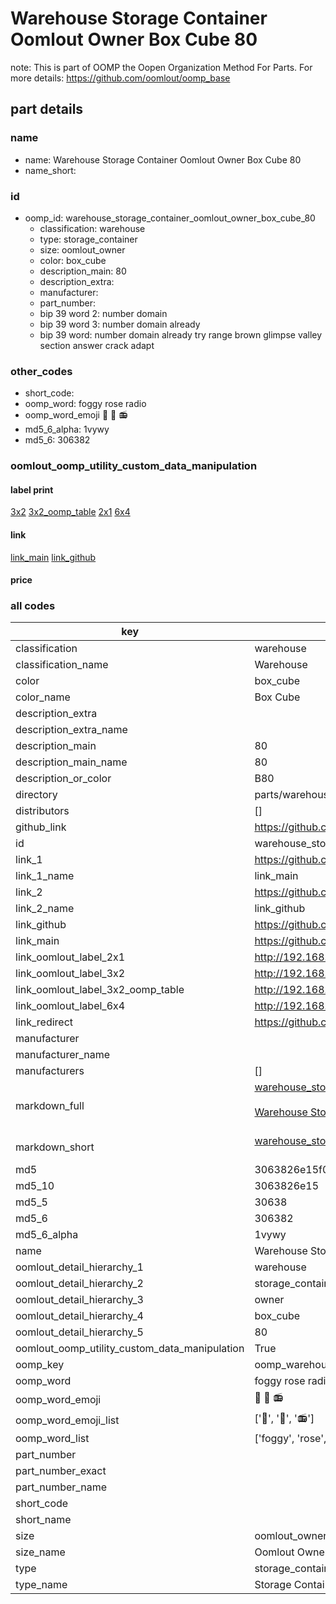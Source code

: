 # Warehouse Storage Container Oomlout Owner Box Cube 80  

note: This is part of OOMP the Oopen Organization Method For Parts. For more details: https://github.com/oomlout/oomp_base

##  part details
  







### name
* name: Warehouse Storage Container Oomlout Owner Box Cube 80
* name_short: 
### id
* oomp_id: warehouse_storage_container_oomlout_owner_box_cube_80
  * classification: warehouse
  * type: storage_container
  * size: oomlout_owner
  * color: box_cube
  * description_main: 80
  * description_extra: 
  * manufacturer: 
  * part_number: 
  * bip 39 word 2: number domain
  * bip 39 word 3: number domain already
  * bip 39 word: number domain already try range brown glimpse valley section answer crack adapt

### other_codes
* short_code: 
* oomp_word: foggy rose radio
* oomp_word_emoji :foggy: :rose: :radio:
* md5_6_alpha: 1vywy
* md5_6: 306382






### oomlout_oomp_utility_custom_data_manipulation
#### label print
[3x2](http://192.168.1.245:1112/?label=oomp%201vywy)
[3x2_oomp_table](http://192.168.1.108:1112/?label=oomp%201vywy)
[2x1](http://192.168.1.242:1112/?label=oomp%201vywy)
[6x4](http://192.168.1.55:1112/?label=oomp%201vywy)    

#### link

[link_main](https://github.com/oomlout/oomlout_oomp_version_1_messy/tree/main/parts/warehouse_storage_container_oomlout_owner_box_cube_80) [link_github](https://github.com/oomlout/oomlout_oomp_version_1_messy/tree/main/parts/warehouse_storage_container_oomlout_owner_box_cube_80)                             

#### price







### all codes 
| key | value |  
| --- | --- |  
| classification | warehouse |  
| classification_name | Warehouse |  
| color | box_cube |  
| color_name | Box Cube |  
| description_extra |  |  
| description_extra_name |  |  
| description_main | 80 |  
| description_main_name | 80 |  
| description_or_color | B80 |  
| directory | parts/warehouse_storage_container_oomlout_owner_box_cube_80 |  
| distributors | [] |  
| github_link | https://github.com/oomlout/oomlout_oomp_part_src/tree/main/parts/warehouse_storage_container_oomlout_owner_box_cube_80 |  
| id | warehouse_storage_container_oomlout_owner_box_cube_80 |  
| link_1 | https://github.com/oomlout/oomlout_oomp_version_1_messy/tree/main/parts/warehouse_storage_container_oomlout_owner_box_cube_80 |  
| link_1_name | link_main |  
| link_2 | https://github.com/oomlout/oomlout_oomp_version_1_messy/tree/main/parts/warehouse_storage_container_oomlout_owner_box_cube_80 |  
| link_2_name | link_github |  
| link_github | https://github.com/oomlout/oomlout_oomp_version_1_messy/tree/main/parts/warehouse_storage_container_oomlout_owner_box_cube_80 |  
| link_main | https://github.com/oomlout/oomlout_oomp_version_1_messy/tree/main/parts/warehouse_storage_container_oomlout_owner_box_cube_80 |  
| link_oomlout_label_2x1 | http://192.168.1.242:1112/?label=oomp%201vywy |  
| link_oomlout_label_3x2 | http://192.168.1.245:1112/?label=oomp%201vywy |  
| link_oomlout_label_3x2_oomp_table | http://192.168.1.108:1112/?label=oomp%201vywy |  
| link_oomlout_label_6x4 | http://192.168.1.55:1112/?label=oomp%201vywy |  
| link_redirect | https://github.com/oomlout/oomlout_oomp_version_1_messy/tree/main/parts/warehouse_storage_container_oomlout_owner_box_cube_80 |  
| manufacturer |  |  
| manufacturer_name |  |  
| manufacturers | [] |  
| markdown_full | [warehouse_storage_container_oomlout_owner_box_cube_80](none)<br>[](none)<br>[Warehouse Storage Container Oomlout Owner Box Cube 80](none)<br><br> |  
| markdown_short | [warehouse_storage_container_oomlout_owner_box_cube_80](none)<br><br> |  
| md5 | 3063826e15f0ec647458ee9e0e503cbb |  
| md5_10 | 3063826e15 |  
| md5_5 | 30638 |  
| md5_6 | 306382 |  
| md5_6_alpha | 1vywy |  
| name | Warehouse Storage Container Oomlout Owner Box Cube 80 |  
| oomlout_detail_hierarchy_1 | warehouse |  
| oomlout_detail_hierarchy_2 | storage_container |  
| oomlout_detail_hierarchy_3 | owner |  
| oomlout_detail_hierarchy_4 | box_cube |  
| oomlout_detail_hierarchy_5 | 80 |  
| oomlout_oomp_utility_custom_data_manipulation | True |  
| oomp_key | oomp_warehouse_storage_container_oomlout_owner_box_cube_80 |  
| oomp_word | foggy rose radio |  
| oomp_word_emoji | :foggy: :rose: :radio: |  
| oomp_word_emoji_list | [':foggy:', ':rose:', ':radio:'] |  
| oomp_word_list | ['foggy', 'rose', 'radio'] |  
| part_number |  |  
| part_number_exact |  |  
| part_number_name |  |  
| short_code |  |  
| short_name |  |  
| size | oomlout_owner |  
| size_name | Oomlout Owner |  
| type | storage_container |  
| type_name | Storage Container |  
